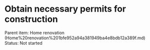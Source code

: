 # Obtain necessary permits for construction

Parent item: Home renovation (Home%20renovation%201bfe952a94a381949ba4e8bdb12a389f.md)
Status: Not started